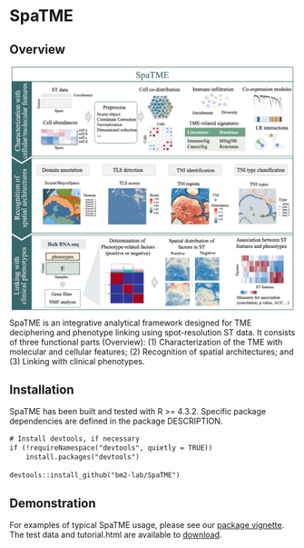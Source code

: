 # SpaTME

## Overview

![Overview](inst/Figure_overview.jpg)
SpaTME is an integrative analytical framework designed for TME deciphering and phenotype linking using spot-resolution ST data. It consists of three functional parts (Overview): (1) Characterization of the TME with molecular and cellular features; (2) Recognition of spatial architectures; and (3) Linking with clinical phenotypes.

## Installation

SpaTME has been built and tested with R >= 4.3.2. Specific package dependencies are defined in the package DESCRIPTION.
```
# Install devtools, if necessary
if (!requireNamespace("devtools", quietly = TRUE))
    install.packages("devtools")

devtools::install_github("bm2-lab/SpaTME")
```

## Demonstration

For examples of typical SpaTME usage, please see our [package vignette](https://github.com/Chengxiaojie/SpaTME/blob/main/vignettes/SpaTME_tutorial.pdf). The test data and tutorial.html are available to [download](https://doi.org/10.5281/zenodo.13119168).

